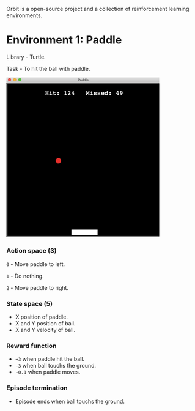 Orbit is a open-source project and a collection of reinforcement learning environments.

# Environment 1: Paddle

Library - Turtle.

Task - To hit the ball with paddle. 

<img src=paddle/wall.gif width="400">

### Action space (3)

`0` - Move paddle to left.

`1` - Do nothing.

`2` - Move paddle to right.

### State space (5)

- X position of paddle.
- X and Y position of ball.
- X and Y velocity of ball.

### Reward function

- `+3` when paddle hit the ball.
- `-3` when ball touchs the ground.
- `-0.1` when paddle moves.

### Episode termination

- Episode ends when ball touchs the ground.
